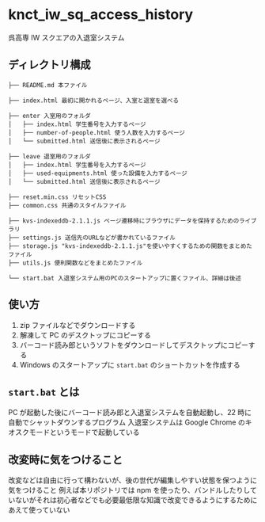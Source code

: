 # knct_iw_sq_access_history

呉高専 IW スクエアの入退室システム

## ディレクトリ構成

```
├── README.md 本ファイル

├── index.html 最初に開かれるページ、入室と退室を選べる

├── enter 入室用のフォルダ
│   ├── index.html 学生番号を入力するページ
│   ├── number-of-people.html 使う人数を入力するページ
│   └── submitted.html 送信後に表示されるページ

├── leave 退室用のフォルダ
│   ├── index.html 学生番号を入力するページ
│   ├── used-equipments.html 使った設備を入力するページ
│   └── submitted.html 送信後に表示されるページ

├── reset.min.css リセットCSS
├── common.css 共通のスタイルファイル

├── kvs-indexeddb-2.1.1.js ページ遷移時にブラウザにデータを保持するためのライブラリ
├── settings.js 送信先のURLなどが書かれているファイル
├── storage.js "kvs-indexeddb-2.1.1.js"を使いやすくするための関数をまとめたファイル
├── utils.js 便利関数などをまとめたファイル

└── start.bat 入退室システム用のPCのスタートアップに置くファイル、詳細は後述
```

## 使い方

1. zip ファイルなどでダウンロードする
2. 解凍して PC のデスクトップにコピーする
3. バーコード読み郎というソフトをダウンロードしてデスクトップにコピーする
4. Windows のスタートアップに `start.bat` のショートカットを作成する

## `start.bat` とは

PC が起動した後にバーコード読み郎と入退室システムを自動起動し、22 時に自動でシャットダウンするプログラム
入退室システムは Google Chrome のキオスクモードというモードで起動している

## 改変時に気をつけること

改変などは自由に行って構わないが、後の世代が編集しやすい状態を保つように気をつけること
例えば本リポジトリでは npm を使ったり、バンドルしたりしていないがそれは初心者などでも必要最低限な知識で改変できるようにするためにあえて使っていない
